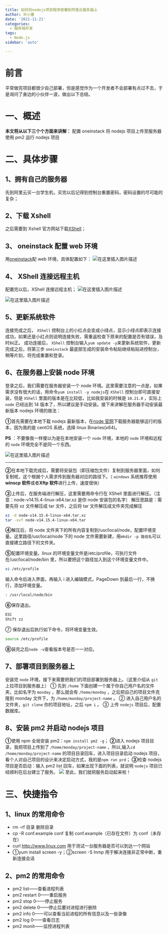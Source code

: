 ```yaml
---
title: 如何将nodejs项目程序部署到阿里云服务器上
author: 许小墨
date: '2021-11-21'
categories:
  - 服务端开发
tags:
  - Node.js
sidebar: 'auto'

---
```


# 前言

平常做完项目都很少自己部署，但是感觉作为一个开发者不会部署有点过不去，于是询问了身边的小伙伴一波，做出以下总结。

# 一、概述

**本文将从以下三个个方面来讲解：**
配置 oneinstack
将 nodejs 项目上传至服务器
使用 pm2 运行 nodejs 项目

# 二、具体步骤

## 1、拥有自己的服务器

先到阿里云买一台学生机，买完以后记得到控制台重置密码，密码设置的尽可能的复杂；

## 2、下载 Xshell

之后需要到 Xshell 官方网站下载[XShell](https://www.netsarang.com/en/xshell-download/)；

## 3、 oneinstack 配置 web 环境

用[oneinstack](https://oneinstack.com/auto/)配 web 环境，具体配置如下：
![在这里插入图片描述](https://mondaylab-1309616765.cos.ap-shanghai.myqcloud.com/images/202304081950789.png)

## 4、 XShell 连接远程主机

配置完以后，XShell 连接远程主机；
![在这里插入图片描述](https://mondaylab-1309616765.cos.ap-shanghai.myqcloud.com/images/202304081951275.png)

![在这里插入图片描述](https://mondaylab-1309616765.cos.ap-shanghai.myqcloud.com/images/202304081951409.png)

## 5、更新系统软件

连接完成之后， `XShell` 控制台上的小红点会变成小绿点，显示小绿点即表示连接成功，如果还是小红点则说明连接失败，需重返检查下原来的配置是否有错误，及时纠正。
成功连接后， `XShell` 控制台输入`yum update -y`来更新系统软件，更新完成之后，将第三步 `oneinstack` 最底部生成的安装命令粘贴继续粘贴进控制台，稍等片刻，将完成重置和登录。

## 6、在服务器上安装 node 环境

登录之后，我们需要在服务器安装一个 node 环境。这里需要注意的一点是，如果需求没有很大的话，用命令`yum install -y nodejs`在 `XShell` 控制台即可直接安装，但是 `XShell` 里面的版本是在比较低，比如我安装的时候是 `10.21.0` ，实际上 `node` 已经出到 14 版本了，所以建议是手动安装。接下来讲解在服务器手动安装最新版本 nodejs 环境的做法：

**①**首先需要在本地下载 nodejs 最新版本，在[node 官网](https://nodejs.org/en/download/)下载服务器能够运行的版本，因为我的是 centOS 系统，选择 linux Binaries(x64)。

**PS** ：不要像我一样傻以为是在本地安装一个 `node` 环境，本地的 `node` 环境和远程的 `node` 环境完全不是同一个东西。

![在这里插入图片描述](https://mondaylab-1309616765.cos.ap-shanghai.myqcloud.com/images/202304081950545.png)

---

**②**在本地下载完成后，需要将安装包（即压缩包文件）复制到服务器里面，如何复制呢，这个根据个人需求传到服务器对应的路径下。（ `windows` 系统推荐使用**winscp 软件**或者**Xftp 软件**进行上传，速度很快）

**③**上传后，在服务端进行解压，这里需要用命令行在 XShell 里面进行解压。（注意：node-v14.15.4-linux-x64.tar.xz 是你 node 安装包的名字）
解压思路是：需要先将 xz 文件解压成 tar 文件，之后将 tar 文件解压成文件夹完成解压

```bash
xz -d node-v14.15.4-linux-x64.tar.xz
tar -xvf node-v14.15.4-linux-x64.tar
```

**④**解压后，将 node 文件夹下的所有内容复制到/usr/local/node，配置环境变量。这里路径/usr/local/node 下的 node 文件需要新建，用`mkdir -p 路径名`可以直接建立路径下的文件夹。

**⑤**配置环境变量。linux 的环境变量文件是/etc/profile，可执行文件在/usr/local/node/bin 里，所以要把这个路径加入到这个环境变量文件中。

```bash
vi /etc/profile
```

输入命令后进入界面，再输入 i 进入编辑模式，PageDown 到最后一行，不换行，添加环境变量。

```bash
: /usr/local/node/bin
```

**⑥**保存退出。

```bash
ESC
Shift zz
```

⑦ 保存退出后执行如下命令，将环境变量生效。

```bash
source /etc/profile
```

**⑧**装完之后`node -v`查看版本号是否一一对应。

## 7、部署项目到服务器上

安装完 `node` 环境，接下来需要把我们的项目部署到服务器上。（这里介绍从 `git` 上拉项目到服务器上）
① 先到 `/home` 下面创建一个属于你自己用户名的文件夹，比如名字为 `monday` ，那么就会有 `/home/monday` ，之后把自己的项目文件克隆到 monday 文件下，为 `/home/monday/project-name` 。
② 进入自己用户名的文件夹，`git clone` 你的项目地址，之后 `npm i` 。
③ 上传 `nodejs` 项目后，配置数据库。

## 8、安装 pm2 并启动 nodejs 项目

**①**使用 npm 全局安装 pm2：`npm install pm2 -g`；
**②**进入 nodejs 项目目录，我把项目上传到了 `/home/monday/project-name` ，所以,输入`cd /home/monday/project-name` 的项目目录回车，进入项目目录启动 nodejs 项目，看个人对自己项目的设计来决定启动方式，我的是`npm run prd`；
**③**检查 nodejs 项目是否启动：输入 pm2 list 回车，如果出现下面的列表，就说明 `nodejs` 项目已经顺利在后台建立了服务。
![](https://mondaylab-1309616765.cos.ap-shanghai.myqcloud.com/images/202304081949728.png)
至此，我们就把服务启动起来啦！

# 三、快捷指令

## 1、linux 的常用命令

- rm -rf 目录 删除目录
- cp -R conf.example conf 复制 conf.example（已存在文件）为 conf（未存在）
- curl http://www.linux.com 用于测试一台服务器是否可以到达一个网站
- ①yum install screen -y；②screen -S lnmp 用于解决连接非正常中断，重新连接会话

## 2、pm2 的常用命令

- pm2 list——查看进程列表
- pm2 restart 0——重启服务
- pm2 stop 0——停止服务
- pm2 delete 0——停止后要对进程进行删除
- pm2 info 0——可以查看当前进程的所有信息以及一些录像
- pm2 log 0——查看日志
- pm2 monit——监控进程列表

